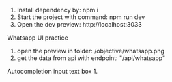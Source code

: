 1. Install dependency by: npm i
2. Start the project with command: npm run dev
3. Open the dev preview: http://localhost:3033

Whatsapp UI practice
1. open the preview in folder: /objective/whatsapp.png
2. get the data from api with endpoint: "/api/whatsapp"


Autocompletion input text box
1. 